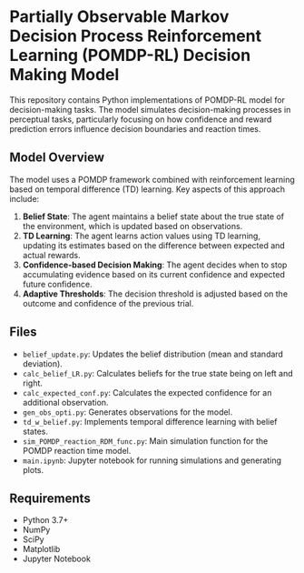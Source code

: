 # Partially Observable Markov Decision Process Reinforcement Learning (POMDP-RL) Decision Making Model

This repository contains Python implementations of POMDP-RL model for decision-making tasks. The model simulates decision-making processes in perceptual tasks, particularly focusing on how confidence and reward prediction errors influence decision boundaries and reaction times.

## Model Overview

The model uses a POMDP framework combined with reinforcement learning based on temporal difference (TD) learning. Key aspects of this approach include:

1. **Belief State**: The agent maintains a belief state about the true state of the environment, which is updated based on observations.
2. **TD Learning**: The agent learns action values using TD learning, updating its estimates based on the difference between expected and actual rewards.
3. **Confidence-based Decision Making**: The agent decides when to stop accumulating evidence based on its current confidence and expected future confidence.
4. **Adaptive Thresholds**: The decision threshold is adjusted based on the outcome and confidence of the previous trial.

## Files

- `belief_update.py`: Updates the belief distribution (mean and standard deviation).
- `calc_belief_LR.py`: Calculates beliefs for the true state being on left and right.
- `calc_expected_conf.py`: Calculates the expected confidence for an additional observation.
- `gen_obs_opti.py`: Generates observations for the model.
- `td_w_belief.py`: Implements temporal difference learning with belief states.
- `sim_POMDP_reaction_RDM_func.py`: Main simulation function for the POMDP reaction time model.
- `main.ipynb`: Jupyter notebook for running simulations and generating plots.

## Requirements

- Python 3.7+
- NumPy
- SciPy
- Matplotlib
- Jupyter Notebook


